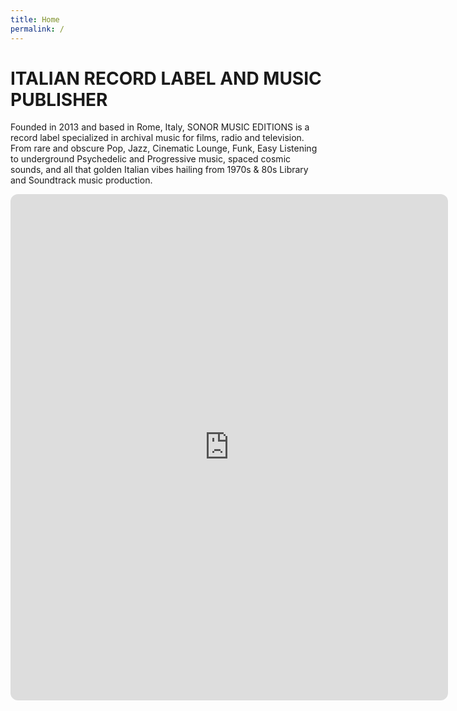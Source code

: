```yaml
---
title: Home
permalink: /
---
```


# ITALIAN RECORD LABEL AND MUSIC PUBLISHER

Founded in 2013 and based in Rome, Italy, SONOR MUSIC EDITIONS is a record label specialized in archival music for films, radio and television. From rare and obscure Pop, Jazz, Cinematic Lounge, Funk, Easy Listening to underground Psychedelic and Progressive music, spaced cosmic sounds, and all that golden Italian vibes hailing from 1970s & 80s Library and Soundtrack music production.

<!-- <iframe src="https://open.spotify.com/embed?uri=spotify:user:bastard_grooves:playlist:3M5FKJggRE2NocgXE0LzRV" width="700" height="810" frameborder="0" allowtransparency="true"></iframe> -->
<iframe style="border-radius:12px" src="https://open.spotify.com/embed/playlist/3M5FKJggRE2NocgXE0LzRV?utm_source=generator" width="700" height="810" frameBorder="0" allowfullscreen="" allow="autoplay; clipboard-write; encrypted-media; fullscreen; picture-in-picture"></iframe>